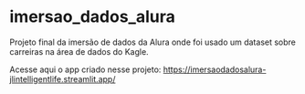 # imersao_dados_alura
Projeto final da imersão de dados da Alura onde foi usado um dataset sobre carreiras na área de dados do Kagle. 

Acesse aqui o app criado nesse projeto: https://imersaodadosalura-jlintelligentlife.streamlit.app/

